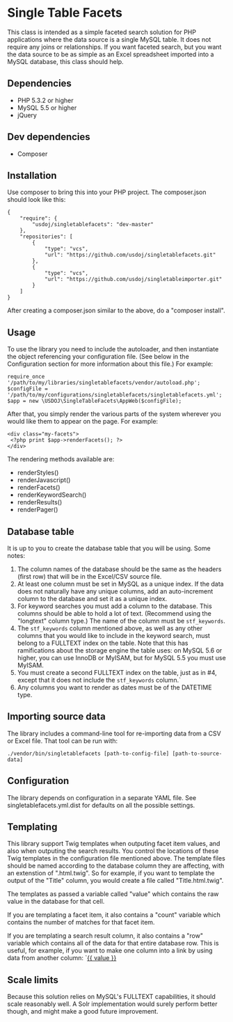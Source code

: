 # Single Table Facets

This class is intended as a simple faceted search solution for PHP applications where the data source is a single MySQL table. It does not require any joins or relationships. If you want faceted search, but you want the data source to be as simple as an Excel spreadsheet imported into a MySQL database, this class should help.

## Dependencies

* PHP 5.3.2 or higher
* MySQL 5.5 or higher
* jQuery

## Dev dependencies

* Composer

## Installation

Use composer to bring this into your PHP project. The composer.json should look like this:

```
{
    "require": {
        "usdoj/singletablefacets": "dev-master"
    },
    "repositories": [
        {
            "type": "vcs",
            "url": "https://github.com/usdoj/singletablefacets.git"
        },
        {
            "type": "vcs",
            "url": "https://github.com/usdoj/singletableimporter.git"
        }
    ]
}
```

After creating a composer.json similar to the above, do a "composer install".

## Usage

To use the library you need to include the autoloader, and then instantiate the object referencing your configuration file. (See below in the Configuration section for more information about this file.) For example:

```
require_once '/path/to/my/libraries/singletablefacets/vendor/autoload.php';
$configFile = '/path/to/my/configurations/singletablefacets/singletablefacets.yml';
$app = new \USDOJ\SingleTableFacets\AppWeb($configFile);
```

After that, you simply render the various parts of the system wherever you would like them to appear on the page. For example:
```
<div class="my-facets">
 <?php print $app->renderFacets(); ?>
</div>
```

The rendering methods available are:

* renderStyles()
* renderJavascript()
* renderFacets()
* renderKeywordSearch()
* renderResults()
* renderPager()

## Database table

It is up to you to create the database table that you will be using. Some notes:

1. The column names of the database should be the same as the headers (first row) that will be in the Excel/CSV source file.
2. At least one column must be set in MySQL as a unique index. If the data does not naturally have any unique columns, add an auto-increment column to the database and set it as a unique index.
3. For keyword searches you must add a column to the database. This columns should be able to hold a lot of text. (Recommend using the "longtext" column type.) The name of the column must be `stf_keywords`.
4. The `stf_keywords` column mentioned above, as well as any other columns that you would like to include in the keyword search, must belong to a FULLTEXT index on the table. Note that this has ramifications about the storage engine the table uses: on MySQL 5.6 or higher, you can use InnoDB or MyISAM, but for MySQL 5.5 you must use MyISAM.
5. You must create a second FULLTEXT index on the table, just as in #4, except that it does not include the `stf_keywords` column.`
6. Any columns you want to render as dates must be of the DATETIME type.

## Importing source data

The library includes a command-line tool for re-importing data from a CSV or Excel file. That tool can be run with:
```
./vendor/bin/singletablefacets [path-to-config-file] [path-to-source-data]
```

## Configuration

The library depends on configuration in a separate YAML file. See singletablefacets.yml.dist for defaults on all the possible settings.

## Templating

This library support Twig templates when outputing facet item values, and also when outputing the search results. You control the locations of these Twig templates in the configuration file mentioned above. The template files should be named according to the database column they are affecting, with an extenstion of ".html.twig". So for example, if you want to template the output of the "Title" column, you would create a file called "Title.html.twig".

The templates as passed a variable called "value" which contains the raw value in the database for that cell.

If you are templating a facet item, it also contains a "count" variable which contains the number of matches for that facet item.

If you are templating a search result column, it also contains a "row" variable which contains all of the data for that entire database row. This is useful, for example, if you want to make one column into a link by using data from another column: `<a href="http://example.com/index.php?id={{ row.id }}">{{ value }}</a>

## Scale limits

Because this solution relies on MySQL's FULLTEXT capabilities, it should scale reasonably well. A Solr implementation would surely perform better though, and might make a good future improvement.
